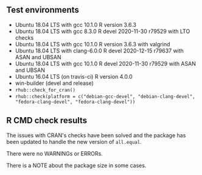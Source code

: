## Test environments
* Ubuntu 18.04 LTS with gcc 10.1.0
  R version 3.6.3  
* Ubuntu 18.04 LTS with gcc 8.3.0
  R devel 2020-11-30 r79529 with LTO checks
* Ubuntu 18.04 LTS with gcc 10.1.0
  R version 3.6.3 with valgrind
* Ubuntu 18.04 LTS with clang-6.0.0 
  R devel 2020-12-15 r79637 with ASAN and UBSAN
* Ubuntu 18.04 LTS with gcc 10.1.0 
  R devel 2020-11-30 r79529 with ASAN and UBSAN
* Ubuntu 16.04 LTS (on travis-ci)
  R version 4.0.0
* win-builder (devel and release)
* `rhub::check_for_cran()`
* `rhub::check(platform = c("debian-gcc-devel", "debian-clang-devel", "fedora-clang-devel", "fedora-clang-devel"))`
  
## R CMD check results
The issues with CRAN's checks have been solved and the package has been 
updated to handle the new version of `all.equal`.

There were no WARNINGs or ERRORs.

There is a NOTE about the package size in some cases.

